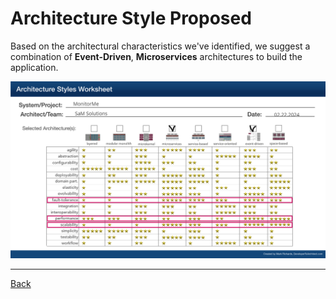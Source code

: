 # Architecture Style Proposed

Based on the architectural characteristics we've identified, we suggest a combination of **Event-Driven**, **Microservices** architectures to build the application.

![Architecture Style](../images/architecture%20style.png "Architecture Style")

---

[Back](./README.md)
